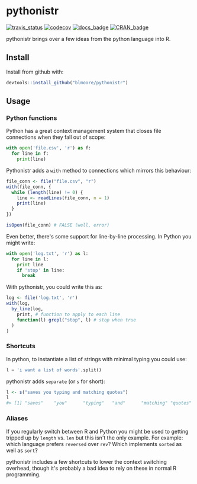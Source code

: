 
<!-- README.md is generated from README.Rmd. Please edit that file -->
pythonistr
==========

[![travis\_status](https://travis-ci.org/blmoore/pythonistr.svg?branch=master)](https://travis-ci.org/blmoore/pythonistr) [![codecov](https://codecov.io/gh/blmoore/pythonistr/branch/master/graph/badge.svg)](https://codecov.io/gh/blmoore/pythonistr) [![docs\_badge](https://img.shields.io/badge/docs-latest-blue.svg)](http://blm.io/pythonistr) [![CRAN\_badge](http://www.r-pkg.org/badges/version/pythonistr)](https://cran.r-project.org/package=pythonistry)

pythonistr brings over a few ideas from the python language into R.

Install
-------

Install from github with:

``` r
devtools::install_github("blmoore/pythonistr")
```

Usage
-----

### Python functions

Python has a great context management system that closes file connections when they fall out of scope:

``` python
with open('file.csv', 'r') as f:
  for line in f:
    print(line)
```

Pythonistr adds a `with` method to connections which mirrors this behaviour:

``` r
file_conn <- file("file.csv", "r")
with(file_conn, {
  while (length(line) != 0) {
    line <- readLines(file_conn, n = 1)
    print(line)
  }
})

isOpen(file_conn) # FALSE (well, error)
```

Even better, there's some support for line-by-line processing. In Python you might write:

``` python
with open('log.txt', 'r') as l:
  for line in l:
    print line
    if 'stop' in line:
      break
```

With pythonistr, you could write this as:

``` r
log <- file('log.txt', 'r')
with(log,
  by_line(log, 
    print, # function to apply to each line
    function(l) grepl("stop", l) # stop when true
  )
)
```

### Shortcuts

In python, to instantiate a list of strings with minimal typing you could use:

``` python
l = 'i want a list of words'.split()
```

pythonistr adds `separate` (or `s` for short):

``` r
l <- s("saves you typing and matching quotes")
l
#> [1] "saves"    "you"      "typing"   "and"      "matching" "quotes"
```

### Aliases

If you regularly switch between R and Python you might be used to getting tripped up by `length` vs. `len` but this isn't the only example. For example: which language prefers `reversed` over `rev`? Which implements `sorted` as well as `sort`?

pythonistr includes a few shortcuts to lower the context switching overhead, though it's probably a bad idea to rely on these in normal R programming.
